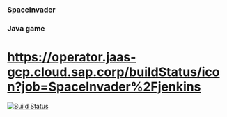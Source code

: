 ### SpaceInvader
### Java game

# https://operator.jaas-gcp.cloud.sap.corp/buildStatus/icon?job=SpaceInvader%2Fjenkins

[![Build Status](https://img.shields.io/jenkins/build?style=plastic)](https://operator.jaas-gcp.cloud.sap.corp/buildStatus/icon?job=SpaceInvader%2Fjenkins)
